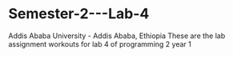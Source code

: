 # Semester-2---Lab-4
Addis Ababa University - Addis Ababa, Ethiopia
These are the lab assignment workouts for lab 4 of programming 2 year 1
